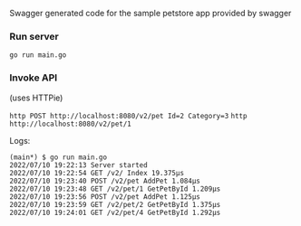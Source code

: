 
Swagger generated code for the sample petstore app provided by swagger

### Run server
`go run main.go`


### Invoke API
(uses HTTPie)

`http POST http://localhost:8080/v2/pet Id=2 Category=3`
`http http://localhost:8080/v2/pet/1`

Logs:

```
(main*) $ go run main.go
2022/07/10 19:22:13 Server started
2022/07/10 19:22:54 GET /v2/ Index 19.375µs
2022/07/10 19:23:40 POST /v2/pet AddPet 1.084µs
2022/07/10 19:23:48 GET /v2/pet/1 GetPetById 1.209µs
2022/07/10 19:23:56 POST /v2/pet AddPet 1.125µs
2022/07/10 19:23:59 GET /v2/pet/2 GetPetById 1.375µs
2022/07/10 19:24:01 GET /v2/pet/4 GetPetById 1.292µs
```
